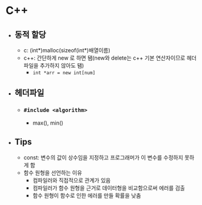 # C++
- ## 동적 할당
  - c: (int*)malloc(sizeof(int*)배열이름)
  - c++: 간단하게 new 로 하면 됌(new와 delete는 c++ 기본 연산자이므로 헤더파일을 추가하지 않아도 됌)
    - `int *arr = new int[num]`

- ## 헤더파일
  - ### `#include <algorithm>`
    - max(), min()
- ## Tips
  - const: 변수의 값이 상수임을 지정하고 프로그래머가 이 변수를 수정하지 못하게 함
  - 함수 원형을 선언하는 이유
    - 컴파일러와 직접적으로 관계가 있음
    - 컴파일러가 함수 원형을 근거로 데이터형을 비교함으로써 에러를 검출
    - 함수 원형이 함수로 인한 에러를 만들 확률을 낮춤
